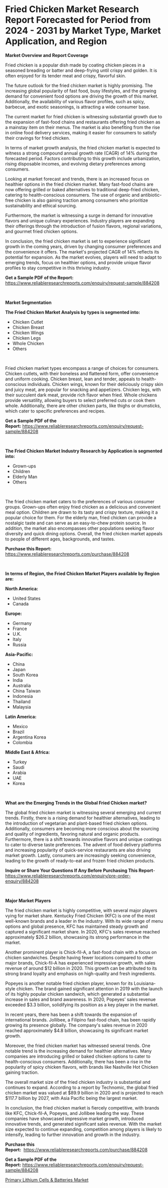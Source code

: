 <p><h1>Fried Chicken Market Research Report Forecasted for Period from 2024 -  2031 by Market Type, Market Application, and Region</h1></p><p><strong>Market Overview and Report Coverage</strong></p>
<p><p>Fried chicken is a popular dish made by coating chicken pieces in a seasoned breading or batter and deep-frying until crispy and golden. It is often enjoyed for its tender meat and crispy, flavorful skin.</p><p>The future outlook for the fried chicken market is highly promising. The increasing global popularity of fast food, busy lifestyles, and the growing demand for convenient food options are driving the growth of this market. Additionally, the availability of various flavor profiles, such as spicy, barbecue, and exotic seasonings, is attracting a wide consumer base.</p><p>The current market for fried chicken is witnessing substantial growth due to the expansion of fast-food chains and restaurants offering fried chicken as a mainstay item on their menus. The market is also benefiting from the rise in online food delivery services, making it easier for consumers to satisfy their cravings for fried chicken.</p><p>In terms of market growth analysis, the fried chicken market is expected to witness a strong compound annual growth rate (CAGR) of 14% during the forecasted period. Factors contributing to this growth include urbanization, rising disposable incomes, and evolving dietary preferences among consumers.</p><p>Looking at market forecast and trends, there is an increased focus on healthier options in the fried chicken market. Many fast-food chains are now offering grilled or baked alternatives to traditional deep-fried chicken, catering to health-conscious consumers. The use of organic and antibiotic-free chicken is also gaining traction among consumers who prioritize sustainability and ethical sourcing.</p><p>Furthermore, the market is witnessing a surge in demand for innovative flavors and unique culinary experiences. Industry players are expanding their offerings through the introduction of fusion flavors, regional variations, and gourmet fried chicken options.</p><p>In conclusion, the fried chicken market is set to experience significant growth in the coming years, driven by changing consumer preferences and the convenience it offers. The market's projected CAGR of 14% reflects its potential for expansion. As the market evolves, players will need to adapt to emerging trends, focus on healthier options, and provide unique flavor profiles to stay competitive in this thriving industry.</p></p>
<p><strong>Get a Sample PDF of the Report:</strong> <a href="https://www.reliableresearchreports.com/enquiry/request-sample/884208">https://www.reliableresearchreports.com/enquiry/request-sample/884208</a></p>
<p>&nbsp;</p>
<p><strong>Market Segmentation</strong></p>
<p><strong>The Fried Chicken Market Analysis by types is segmented into:</strong></p>
<p><ul><li>Chicken Cutlet</li><li>Chicken Breast</li><li>Chicken Wings</li><li>Chicken Legs</li><li>Whole Chicken</li><li>Others</li></ul></p>
<p>&nbsp;</p>
<p><p>Fried chicken market types encompass a range of choices for consumers. Chicken cutlets, with their boneless and flattened form, offer convenience and uniform cooking. Chicken breast, lean and tender, appeals to health-conscious individuals. Chicken wings, known for their deliciously crispy skin and juicy meat, are popular for snacking and appetizers. Chicken legs, with their succulent dark meat, provide rich flavor when fried. Whole chickens provide versatility, allowing buyers to select preferred cuts or cook them whole. Additionally, there are other chicken parts, like thighs or drumsticks, which cater to specific preferences and recipes.</p></p>
<p><strong>Get a Sample PDF of the Report:</strong>&nbsp;<a href="https://www.reliableresearchreports.com/enquiry/request-sample/884208">https://www.reliableresearchreports.com/enquiry/request-sample/884208</a></p>
<p>&nbsp;</p>
<p><strong>The Fried Chicken Market Industry Research by Application is segmented into:</strong></p>
<p><ul><li>Grown-ups</li><li>Children</li><li>Elderly Man</li><li>Others</li></ul></p>
<p>&nbsp;</p>
<p><p>The fried chicken market caters to the preferences of various consumer groups. Grown-ups often enjoy fried chicken as a delicious and convenient meal option. Children are drawn to its tasty and crispy texture, making it a popular choice for them. For the elderly man, fried chicken can provide a nostalgic taste and can serve as an easy-to-chew protein source. In addition, the market also encompasses other populations seeking flavor diversity and quick dining options. Overall, the fried chicken market appeals to people of different ages, backgrounds, and tastes.</p></p>
<p><strong>Purchase this Report:</strong>&nbsp; <a href="https://www.reliableresearchreports.com/purchase/884208">https://www.reliableresearchreports.com/purchase/884208</a></p>
<p>&nbsp;</p>
<p><strong>In terms of Region, the Fried Chicken Market Players available by Region are:</strong></p>
<p>
    <p> <strong> North America: </strong>
        <ul>
            <li>United States</li>
            <li>Canada</li>
        </ul>
        </p> 
    <p> <strong> Europe: </strong>
        <ul>
            <li>Germany</li>
            <li>France</li>
            <li>U.K.</li>
            <li>Italy</li>
            <li>Russia</li>
        </ul>
        </p> 
    <p> <strong> Asia-Pacific: </strong>
        <ul>
            <li>China</li>
            <li>Japan</li>
            <li>South Korea</li>
            <li>India</li>
            <li>Australia</li>
            <li>China Taiwan</li>
            <li>Indonesia</li>
            <li>Thailand</li>
            <li>Malaysia</li>
        </ul>
        </p> 
    <p> <strong> Latin America: </strong>
        <ul>
            <li>Mexico</li>
            <li>Brazil</li>
            <li>Argentina Korea</li>
            <li>Colombia</li>
        </ul>
        </p> 
    <p> <strong> Middle East & Africa: </strong>
        <ul>
            <li>Turkey</li>
            <li>Saudi</li>
            <li>Arabia</li>
            <li>UAE</li>
            <li>Korea</li>
        </ul>
    </p>
    </p>
<p>&nbsp;</p>
<p><strong>What are the Emerging Trends in the Global Fried Chicken market?</strong></p>
<p><p>The global fried chicken market is witnessing several emerging and current trends. Firstly, there is a rising demand for healthier alternatives, leading to the introduction of vegetarian and plant-based fried chicken options. Additionally, consumers are becoming more conscious about the sourcing and quality of ingredients, favoring natural and organic products. Furthermore, there is a shift towards innovative flavors and unique coatings to cater to diverse taste preferences. The advent of food delivery platforms and increasing popularity of quick-service restaurants are also driving market growth. Lastly, consumers are increasingly seeking convenience, leading to the growth of ready-to-eat and frozen fried chicken products.</p></p>
<p><strong>Inquire or Share Your Questions If Any Before Purchasing This Report</strong>- <a href="https://www.reliableresearchreports.com/enquiry/pre-order-enquiry/884208">https://www.reliableresearchreports.com/enquiry/pre-order-enquiry/884208</a></p>
<p>&nbsp;</p>
<p><strong>Major Market Players</strong></p>
<p><p>The fried chicken market is highly competitive, with several major players vying for market share. Kentucky Fried Chicken (KFC) is one of the most well-known brands and a leader in the industry. With its wide range of menu options and global presence, KFC has maintained steady growth and captured a significant market share. In 2020, KFC's sales revenue reached approximately $26.2 billion, showcasing its strong performance in the market.</p><p>Another prominent player is Chick-fil-A, a fast-food chain with a focus on chicken sandwiches. Despite having fewer locations compared to other major brands, Chick-fil-A has experienced impressive growth, with sales revenue of around $12 billion in 2020. This growth can be attributed to its strong brand loyalty and emphasis on high-quality and fresh ingredients.</p><p>Popeyes is another notable fried chicken player, known for its Louisiana-style chicken. The brand gained significant attention in 2019 with the launch of its highly popular chicken sandwich, which generated a substantial increase in sales and brand awareness. In 2020, Popeyes' sales revenue exceeded $3.3 billion, solidifying its position as a key player in the market.</p><p>In recent years, there has been a shift towards the expansion of international brands. Jollibee, a Filipino fast-food chain, has been rapidly growing its presence globally. The company's sales revenue in 2020 reached approximately $4.8 billion, showcasing its significant market growth.</p><p>Moreover, the fried chicken market has witnessed several trends. One notable trend is the increasing demand for healthier alternatives. Many companies are introducing grilled or baked chicken options to cater to health-conscious consumers. Additionally, there has been a rise in the popularity of spicy chicken flavors, with brands like Nashville Hot Chicken gaining traction.</p><p>The overall market size of the fried chicken industry is substantial and continues to expand. According to a report by Technomic, the global fried chicken market was valued at $89.9 billion in 2020 and is projected to reach $117.7 billion by 2027, with Asia Pacific being the largest market.</p><p>In conclusion, the fried chicken market is fiercely competitive, with brands like KFC, Chick-fil-A, Popeyes, and Jollibee leading the way. These companies have showcased impressive market growth, introduced innovative trends, and generated significant sales revenue. With the market size expected to continue expanding, competition among players is likely to intensify, leading to further innovation and growth in the industry.</p></p>
<p><strong>Purchase this Report:</strong>&nbsp;&nbsp;<a href="https://www.reliableresearchreports.com/purchase/884208">https://www.reliableresearchreports.com/purchase/884208</a></p>
<p></p>
<p><strong>Get a Sample PDF of the Report:</strong>&nbsp;<a href="https://www.reliableresearchreports.com/enquiry/request-sample/884208">https://www.reliableresearchreports.com/enquiry/request-sample/884208</a></p>
<p><p><a href="https://github.com/abbypearson7765/Market-Research-Report-List-2/blob/main/primary-lithium-cells-batteries-market.md">Primary Lithium Cells & Batteries Market</a></p></p>
